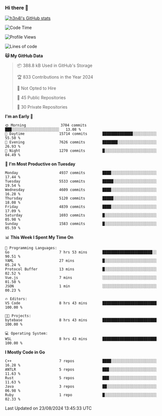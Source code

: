 ### Hi there 👋

[![h3n4l's GitHub stats](https://github-readme-stats.vercel.app/api?username=h3n4l&count_private=true&show_icons=true&theme=radical)](https://github.com/h3n4l/github-readme-stats)

<!--START_SECTION:waka-->
![Code Time](http://img.shields.io/badge/Code%20Time-1%2C910%20hrs%2055%20mins-blue)

![Profile Views](http://img.shields.io/badge/Profile%20Views-1-blue)

![Lines of code](https://img.shields.io/badge/From%20Hello%20World%20I%27ve%20Written-11.0%20million%20lines%20of%20code-blue)

**🐱 My GitHub Data** 

> 📦 388.8 kB Used in GitHub's Storage 
 > 
> 🏆 833 Contributions in the Year 2024
 > 
> 🚫 Not Opted to Hire
 > 
> 📜 45 Public Repositories 
 > 
> 🔑 30 Private Repositories 
 > 
**I'm an Early 🐤** 

```text
🌞 Morning                3704 commits        ███░░░░░░░░░░░░░░░░░░░░░░   13.08 % 
🌆 Daytime                15714 commits       ██████████████░░░░░░░░░░░   55.50 % 
🌃 Evening                7626 commits        ███████░░░░░░░░░░░░░░░░░░   26.93 % 
🌙 Night                  1270 commits        █░░░░░░░░░░░░░░░░░░░░░░░░   04.49 % 
```
📅 **I'm Most Productive on Tuesday** 

```text
Monday                   4937 commits        ████░░░░░░░░░░░░░░░░░░░░░   17.44 % 
Tuesday                  5533 commits        █████░░░░░░░░░░░░░░░░░░░░   19.54 % 
Wednesday                4609 commits        ████░░░░░░░░░░░░░░░░░░░░░   16.28 % 
Thursday                 5120 commits        █████░░░░░░░░░░░░░░░░░░░░   18.08 % 
Friday                   4839 commits        ████░░░░░░░░░░░░░░░░░░░░░   17.09 % 
Saturday                 1693 commits        █░░░░░░░░░░░░░░░░░░░░░░░░   05.98 % 
Sunday                   1583 commits        █░░░░░░░░░░░░░░░░░░░░░░░░   05.59 % 
```


📊 **This Week I Spent My Time On** 

```text
💬 Programming Languages: 
Go                       7 hrs 53 mins       ███████████████████████░░   90.51 % 
YAML                     27 mins             █░░░░░░░░░░░░░░░░░░░░░░░░   05.24 % 
Protocol Buffer          13 mins             █░░░░░░░░░░░░░░░░░░░░░░░░   02.52 % 
Vue.js                   7 mins              ░░░░░░░░░░░░░░░░░░░░░░░░░   01.50 % 
JSON                     1 min               ░░░░░░░░░░░░░░░░░░░░░░░░░   00.23 % 

🔥 Editors: 
VS Code                  8 hrs 43 mins       █████████████████████████   100.00 % 

🐱‍💻 Projects: 
bytebase                 8 hrs 43 mins       █████████████████████████   100.00 % 

💻 Operating System: 
WSL                      8 hrs 43 mins       █████████████████████████   100.00 % 
```

**I Mostly Code in Go** 

```text
C++                      7 repos             ████░░░░░░░░░░░░░░░░░░░░░   16.28 % 
ANTLR                    5 repos             ███░░░░░░░░░░░░░░░░░░░░░░   11.63 % 
Rust                     5 repos             ███░░░░░░░░░░░░░░░░░░░░░░   11.63 % 
Java                     3 repos             ██░░░░░░░░░░░░░░░░░░░░░░░   06.98 % 
Ruby                     1 repo              █░░░░░░░░░░░░░░░░░░░░░░░░   02.33 % 
```




 Last Updated on 23/08/2024 13:45:33 UTC
<!--END_SECTION:waka-->

